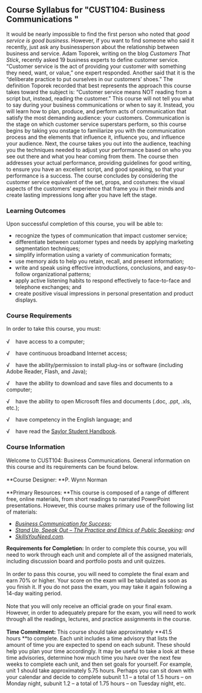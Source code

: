 Course Syllabus for "CUST104: Business Communications "
-------------------------------------------------------

It would be nearly impossible to find the first person who noted that
*good service is good business*. However, if you want to find someone
who said it recently, just ask any businessperson about the relationship
between business and service. Adam Toporek, writing on the blog
*Customers That Stick*, recently asked 19 business experts to define
customer service. “Customer service is the act of providing your
customer with something they need, want, or value,” one expert
responded. Another said that it is the “deliberate practice to put
ourselves in our customers’ shoes.” The definition Toporek recorded that
best represents the approach this course takes toward the subject is:
“Customer service means NOT reading from a script but, instead, reading
the customer.” This course will not tell you what to say during your
business communications or when to say it. Instead, you will learn how
to plan, produce, and perform acts of communication that satisfy the
most demanding audience: your customers. Communication is the stage on
which customer service superstars perform, so this course begins by
taking you onstage to familiarize you with the communication process and
the elements that influence it, influence you, and influence your
audience. Next, the course takes you out into the audience, teaching you
the techniques needed to adjust your performance based on who you see
out there and what you hear coming from them. The course then addresses
your actual performance, providing guidelines for good writing, to
ensure you have an excellent script, and good speaking, so that your
performance is a success. The course concludes by considering the
customer service equivalent of the set, props, and costumes: the visual
aspects of the customers’ experience that frame you in their minds and
create lasting impressions long after you have left the stage.

### Learning Outcomes

Upon successful completion of this course, you will be able to:  

-   recognize the types of communication that impact customer service;
-   differentiate between customer types and needs by applying marketing
    segmentation techniques;
-   simplify information using a variety of communication formats;
-   use memory aids to help you retain, recall, and present information;
-   write and speak using effective introductions, conclusions, and
    easy-to-follow organizational patterns;
-   apply active listening habits to respond effectively to face-to-face
    and telephone exchanges; and
-   create positive visual impressions in personal presentation and
    product displays.

### Course Requirements

In order to take this course, you must:  
    
 √    have access to a computer;  
  
 √    have continuous broadband Internet access;  
  
 √    have the ability/permission to install plug-ins or software
(including Adobe Reader, Flash, and Java);  
  
 √    have the ability to download and save files and documents to a
computer;  
  
 √    have the ability to open Microsoft files and documents (.doc,
.ppt, .xls, etc.);  
  
 √    have competency in the English language; and  
  
 √    have read the [Saylor Student
Handbook](http://www.saylor.org/site/wp-content/uploads/2012/05/Saylor-StudentHandbook.pdf). 

### Course Information

Welcome to CUST104: Business Communications. General information on this
course and its requirements can be found below.  
    
 **Course Designer: **P. Wynn Norman  
    
 **Primary Resources: **This course is composed of a range of different
free, online materials, from short readings to narrated PowerPoint
presentations. However, this course makes primary use of the following
list of materials:  

-   [*Business Communication for
    Success*](http://www.saylor.org/site/textbooks/Business%20Communication%20for%20Success.pdf);
-   [*Stand Up, Speak Out – The Practice and Ethics of Public
    Speaking*](http://www.saylor.org/site/wp-content/uploads/2013/07/Stand-Up-Speak-Out-The-Practice-and-Ethics-of-Public-Speaking.pdf)*;
    and*
-   [*SkillsYouNeed.com*](http://www.skillsyouneed.com/)*.*

**Requirements for Completion:** In order to complete this course, you
will need to work through each unit and complete all of the assigned
materials, including discussion board and portfolio posts and unit
quizzes.  
    
 In order to pass this course, you will need to complete the final exam
and earn 70% or higher. Your score on the exam will be tabulated as soon
as you finish it. If you do not pass the exam, you may take it again
following a 14-day waiting period.  
    
 Note that you will only receive an official grade on your final exam.
However, in order to adequately prepare for the exam, you will need to
work through all the readings, lectures, and practice assignments in the
course.  
    
 **Time Commitment:** This course should take approximately **41.5
hours **to complete. Each unit includes a time advisory that lists the
amount of time you are expected to spend on each subunit. These should
help you plan your time accordingly. It may be useful to take a look at
these time advisories, determine how much time you have over the next
few weeks to complete each unit, and then set goals for yourself. For
example, unit 1 should take approximately 5.75 hours. Perhaps you can
sit down with your calendar and decide to complete subunit 1.1 – a total
of 1.5 hours – on Monday night, subunit 1.2 – a total of 1.75 hours – on
Tuesday night, etc.  
    


